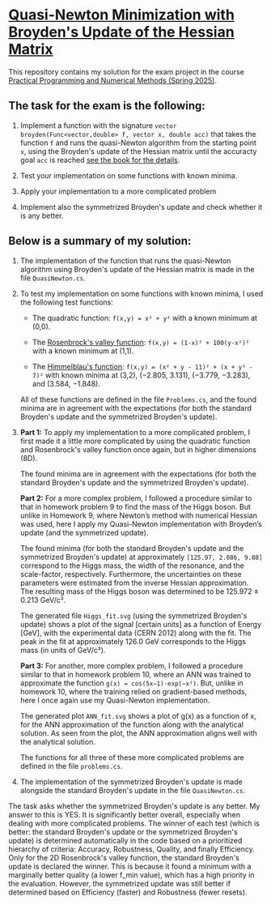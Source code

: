 # [Quasi-Newton Minimization with Broyden's Update of the Hessian Matrix](https://fedorov.sdfeu.org/prog/projex/minimum-broyden.htm)

This repository contains my solution for the exam project in the course [Practical Programming and Numerical Methods (Spring 2025)](https://fedorov.sdfeu.org/prog/).

## The task for the exam is the following:

1. Implement a function with the signature
    `vector broyden(Func<vector,double> f, vector x, double acc)`
that takes the function `f` and runs the quasi-Newton algorithm from the starting point `x`, using the Broyden's update of the Hessian matrix until the accuracty goal `acc` is reached [see the book for the details]((https://fedorov.sdfeu.org/prog/book/book.pdf)).

2.  Test your implementation on some functions with known minima.

3.  Apply your implementation to a more complicated problem

4.  Implement also the symmetrized Broyden's update and check whether it is any better.

## Below is a summary of my solution:

1.  The implementation of the function that runs the quasi-Newton algorithm using Broyden's update of the Hessian matrix is made in the file `QuasiNewton.cs`.

2.  To test my implementation on some functions with known minima, I used the following test functions:

    *   The quadratic function: `f(x,y) = x² + y²`
        with a known minimum at (0,0).

    *   The [Rosenbrock's valley function](https://en.wikipedia.org/wiki/Rosenbrock_function): `f(x,y) = (1-x)² + 100(y-x²)²`
        with a known minimum at (1,1).

    *   The [Himmelblau's function](https://en.wikipedia.org/wiki/Himmelblau%27s_function): `f(x,y) = (x² + y - 11)² + (x + y² - 7)²`
        with known minima at (3,2), (−2.805, 3.131), (−3.779, −3.283), and (3.584, −1.848).

    All of these functions are defined in the file `Problems.cs`, and the found minima are in agreement with the expectations (for both the standard Broyden's update and the symmetrized Broyden's update).

3.  **Part 1:** To apply my implementation to a more complicated problem, I first made it a little more complicated by using the quadratic function and Rosenbrock's valley function once again, but in higher dimensions (8D).

    The found minima are in agreement with the expectations (for both the standard Broyden's update and the symmetrized Broyden's update).

    **Part 2:** For a more complex problem, I followed a procedure similar to that in homework problem 9 to find the mass of the Higgs boson. But unlike in Homework 9, where Newton’s method with numerical Hessian was used, here I apply my Quasi-Newton implementation with Broyden’s update (and the symmetrized update).

    The found minima (for both the standard Broyden's update and the symmetrized Broyden's update) at approximately `[125.97, 2.086, 9.88]` correspond to the Higgs mass, the width of the resonance, and the scale-factor, respectively. Furthermore, the uncertainties on these parameters were estimated from the inverse Hessian approximation. The resulting mass of the Higgs boson was determined to be 125.972 ± 0.213 GeV/c².

    The generated file `Higgs_fit.svg` (using the symmetrized Broyden's update) shows a plot of the signal [certain units] as a function of Energy [GeV], with the experimental data (CERN 2012) along with the fit. The peak in the fit at approximately 126.0 GeV corresponds to the Higgs mass (in units of GeV/c²).

    **Part 3:** For another, more complex problem, I followed a procedure similar to that in homework problem 10, where an ANN was trained to approximate the function `g(x) = cos(5x−1)·exp(−x²)`. But, unlike in homework 10, where the training relied on gradient-based methods, here I once again use my Quasi-Newton implementation.

    The generated plot `ANN_fit.svg` shows a plot of g(x) as a function of x, for the ANN approximation of the function along with the analytical solution. As seen from the plot, the ANN approximation aligns well with the analytical solution.

    The functions for all three of these more complicated problems are defined in the file `problems.cs`.

4.  The implementation of the symmetrized Broyden's update is made alongside the standard Broyden's update in the file `QuasiNewton.cs`. 

The task asks whether the symmetrized Broyden's update is any better. My answer to this is YES. It is significantly better overall, especially when dealing with more complicated problems. The winner of each test (which is better: the standard Broyden's update or the symmetrized Broyden's update) is determined automatically in the code based on a prioritized hierarchy of criteria: Accuracy, Robustness, Quality, and finally Efficiency. Only for the 2D Rosenbrock's valley function, the standard Broyden's update is declared the winner. This is because it found a minimum with a marginally better quality (a lower f_min value), which has a high priority in the evaluation. However, the symmetrized update was still better if determined based on Efficiency (faster) and Robustness (fewer resets).

